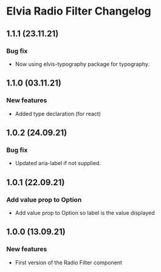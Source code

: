 # Elvia Radio Filter Changelog

## 1.1.1 (23.11.21)

### Bug fix

- Now using elvis-typography package for typography.

## 1.1.0 (03.11.21)

### New features

- Added type declaration (for react)

## 1.0.2 (24.09.21)

### Bug fix

- Updated aria-label if not supplied.

## 1.0.1 (22.09.21)

### Add value prop to Option

- Add value prop to Option so label is the value displayed

## 1.0.0 (13.09.21)

### New features

- First version of the Radio Filter component
